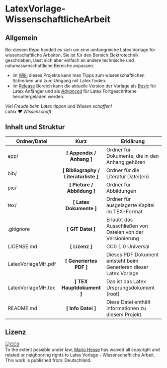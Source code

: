 # LatexVorlage-WissenschaftlicheArbeit


## Allgemein

Bei diesem Repo handelt es sich um eine umfangreiche Latex Vorlage für wissenschaftliche Arbeiten. Sie ist für den Bereich Elektrotechnik geschrieben, lässt sich aber einfach an andere technische und naturwissenschaftliche Bereiche anpassen.

* Im [Wiki](https://github.com/HansAchterbahn/LatexVorlage-WissenschaftlicheArbeit/wiki) dieses Projekts kann man Tipps zum wissenschaftlichen Schreiben und zum Umgang mit Latex finden.
* Im [Release](https://github.com/HansAchterbahn/LatexVorlage-WissenschaftlicheArbeit/releases) Bereich kann die aktuelle Version der Vorlage als [_Basic_](https://github.com/HansAchterbahn/LatexVorlage-WissenschaftlicheArbeit/archive/v2.1-Basic.zip) für Latex Anfänger und als [_Advanced_](https://github.com/HansAchterbahn/LatexVorlage-WissenschaftlicheArbeit/archive/v2.1-Advanced.zip) für Latex Fortgeschrittene heruntergeladen werden.

_Viel Freude beim Latex tippen und Wissen schaffen!_  
_Latex ❤ Wissenschaft_


## Inhalt und Struktur

|Ordner/Datei       | Kurz                                  | Erklärung                                                         |
|-------------------|:-------------------------------------:|-------------------------------------------------------------------|
| app/              | __[ Appendix / Anhang ]__             | Ordner für Dokumente, die in den Anhang gehören                   |
| bib/              | __[ Bibliography / Literaturliste ]__ | Ordner für die Literatur Datei(en)                                |
| pic/              | __[ Picture / Abbildung ]__           | Ordner für Abbildungen                                            |
| tex/              | __[ Latex Dokumente ]__               | Ordner für ausgelagerte Kapitel im TEX-Format                     |
| .gitignore        | __[ GIT Datei ]__                     | Erlaubt das Ausschließen von Dateien von der Versionierung        |
| LICENSE.md        | __[ Lizenz ]__                        | CC0 1.0 Universal                                                 |
| LatexVorlageMH.pdf| __[ Generiertes PDF ]__               | Dieses PDF Dokument entsteht beim Generieren dieser Latex Vorlage |
| LatexVorlageMH.tex| __[ TEX Hauptdokument ]__             | Das ist das Latex Ursprungsdokument (root)                        |
| README.md         | __[ Info Datei ]__                    | Diese Datei enthält Informationen zu diesem Projekt.              |


## Lizenz

<p xmlns:dct="http://purl.org/dc/terms/" xmlns:vcard="http://www.w3.org/2001/vcard-rdf/3.0#">
  <a rel="license"
     href="http://creativecommons.org/publicdomain/zero/1.0/">
    <img src="http://i.creativecommons.org/p/zero/1.0/88x31.png" style="border-style: none;" alt="CC0" />
  </a>
  <br />
  To the extent possible under law,
  <a rel="dct:publisher"
     href="https://www.hawk.de/de/hochschule/organisation-und-personen/personenverzeichnis/mario-hesse">
    <span property="dct:title">Mario Hesse</span></a>
  has waived all copyright and related or neighboring rights to
  <span property="dct:title">Latex Vorlage - Wissenschaftliche Arbeit</span>.
This work is published from:
<span property="vcard:Country" datatype="dct:ISO3166"
      content="DE" about="https://github.com/HansAchterbahn/LatexVorlage-WissenschaftlicheArbeit">
  Deutschland</span>.
</p>
